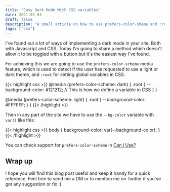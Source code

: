 ```yaml
---
title: "Easy Dark Mode With CSS variables"
date: 2021-03-03
draft: false
description: "A small article on how to use prefers-color-sheme and :root for making a simple dark mode implementation"
tags: ["css"]
---
```


I've found out a lot of ways of implementing a dark mode in your site. Both with Javascript and CSS. Today I'm going to share a method which doesn't allow it to be toggled with a button but it's the easiest way I've found.

For achieving this we are going to use the `prefers-color-scheme` media feature, which is used to detect if the user has requested to use a light or dark theme, and `:root` for setting global variables in CSS.

{{< highlight css >}}
@media (prefers-color-scheme: dark) {
:root {
--background-color: #121212; // This is how we define a variable in CSS
}
}

@media (prefers-color-scheme: light) {
:root {
--background-color: #FFFFFF;
}
}
{{< /highlight >}}

Then in any part of the site we have to use the `--bg-color` variable with `var()` like this:

{{< highlight css >}}
body {
background-color: var(--background-color);
}
{{< /highlight >}}

You can check support for `prefers-color-scheme` in [Can I Use?](https://caniuse.com/mdn-css_at-rules_media_prefers-color-scheme)

## Wrap up

I hope you will find this blog post useful and keep it handy for a quick reference. Feel free to send me a DM or to mention me on Twitter if you’ve got any suggestion or fix :)
